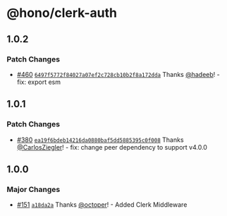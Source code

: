 # @hono/clerk-auth

## 1.0.2

### Patch Changes

- [#460](https://github.com/honojs/middleware/pull/460) [`6497f5772f84027a07ef2c728cb10b2f8a172dda`](https://github.com/honojs/middleware/commit/6497f5772f84027a07ef2c728cb10b2f8a172dda) Thanks [@hadeeb](https://github.com/hadeeb)! - fix: export esm

## 1.0.1

### Patch Changes

- [#380](https://github.com/honojs/middleware/pull/380) [`ea19f6bdeb14216da0880baf5dd5885395c0f008`](https://github.com/honojs/middleware/commit/ea19f6bdeb14216da0880baf5dd5885395c0f008) Thanks [@CarlosZiegler](https://github.com/CarlosZiegler)! - fix: change peer dependency to support v4.0.0

## 1.0.0

### Major Changes

- [#151](https://github.com/honojs/middleware/pull/151) [`a18da2a`](https://github.com/honojs/middleware/commit/a18da2a5456e7d4ec407569d202a0754df3ae472) Thanks [@octoper](https://github.com/octoper)! - Added Clerk Middleware
